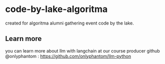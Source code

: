# code-by-lake-algoritma

created for algoritma alumni gathering event code by the lake.

## Learn more

you can learn more about llm with langchain at our course producer github @onlyphantom : https://github.com/onlyphantom/llm-python
